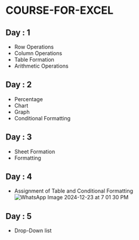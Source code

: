 # COURSE-FOR-EXCEL
## Day : 1
- Row Operations
- Column Operations
- Table Formation
- Arithmetic Operations
## Day : 2
- Percentage
- Chart
- Graph
- Conditional Formatting
## Day : 3
- Sheet Formation
- Formatting
## Day : 4
- Assignment of Table and Conditional Formatting
 ![WhatsApp Image 2024-12-23 at 7 01 30 PM](https://github.com/user-attachments/assets/9ba41434-e34b-4f42-9f8f-6d139eebd4ff)
## Day : 5
- Drop-Down list

